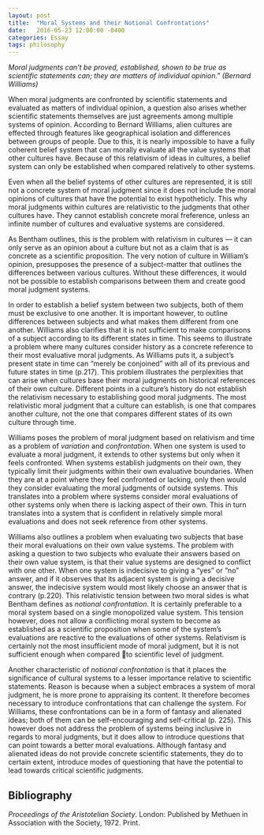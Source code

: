 ```yaml
---
layout: post
title:  "Moral Systems and their Notional Confrontations"
date:   2016-05-23 12:00:00 -0400
categories: Essay
tags: philosophy
---
```


*Moral judgments can't be proved, established, shown to be true as scientific statements can; they are matters of individual opinion." (Bernard Williams)*

When moral judgments are confronted by scientific statements and evaluated as matters of individual opinion, a question also arises whether scientific statements themselves are just agreements among multiple systems of opinion. According to Bernard Williams, alien cultures are effected through features like geographical isolation and differences between groups of people. Due to this, it is nearly impossible to have a fully coherent belief system that can morally evaluate all the value systems that other cultures have. Because of this relativism of ideas in cultures, a belief system can only be established when compared relatively to other systems.

Even when all the belief systems of other cultures are represented, it is still not a concrete system of moral judgment since it does not include the moral opinions of cultures that have the potential to exist hypotheticly. This why moral judgments within cultures are relativistic to the judgments that other cultures have. They cannot establish concrete moral freference, unless an infinite number of cultures and evaluative systems are considered.

As Bentham outlines, this is the problem with relativism in cultures — it can only serve as an opinion about a culture but not as a claim that is as concrete as a scientific proposition. The very notion of culture in William’s opinion, presupposes the presence of a subject-matter that outlines the differences between various cultures. Without these differences, it would not be possible to establish comparisons between them and create good moral judgment systems.

In order to establish a belief system between two subjects, both of them must be exclusive to one another. It is important however, to outline differences between subjects and what makes them different from one another. Williams also clarifies that it is not sufficient to make comparisons of a subject according to its different states in time. This seems to illustrate a problem where many cultures consider history as a concrete reference to their most evaluative moral judgments. As Williams puts it, a subject’s present state in time can “merely be conjoined” with all of its previous and future states in time (p.217). This problem illustrates the perplexities that can arise when cultures base their moral judgments on historical references of their own culture. Different points in a culture’s history do not establish the relativism necessary to establishing good moral judgments. The most relativistic moral judgment that a culture can establish, is one that compares another culture, not the one that compares different states of its own culture through time.

Williams poses the problem of moral judgment based on relativism and time as a problem of *variation* and *confrontation*. When one system is used to evaluate a moral judgment, it extends to other systems but only when it feels confronted. When systems establish judgments on their own, they typically limit their judgments within their own evaluative boundaries. When they are at a point where they feel confronted or lacking, only then would they consider evaluating the moral judgments of outside systems. This translates into a problem where systems consider moral evaluations of other systems only when there is lacking aspect of their own. This in turn translates into a system that is confident in relatively simple moral evaluations and does not seek reference from other systems.

Williams also outlines a problem when evaluating two subjects that base their moral evaluations on their own value systems. The problem with asking a question to two subjects who evaluate their answers based on their own value system, is that their value systems are designed to conflict with one other. When one system is indecisive to giving a “yes” or “no” answer, and if it observes that its adjacent system is giving a decisive answer, the indecisive system would most likely choose an answer that is contrary (p.220). This relativistic tension between two moral sides is what Bentham defines as *notional confrontation*. It is certainly preferable to a moral system based on a single monopolized value system. This tension however, does not allow a conflicting moral system to become as established as a scientific proposition when some of the system’s evaluations are reactive to the evaluations of other systems. Relativism is certainly not the most insufficient mode of moral judgment, but it is not sufficient enough when compared to scientific level of judgment.

Another characteristic of *notional confrontation* is that it places the significance of cultural systems to a lesser importance relative to scientific statements. Reason is because when a subject embraces a system of moral judgment, he is more prone to appraising its content. It therefore becomes necessary to introduce confrontations that can challenge the system. For Williams, these confrontations can be in a form of fantasy and alienated ideas; both of them can be self-encouraging and self-critical (p. 225). This however does not address the problem of systems being inclusive in regards to moral judgments, but it does allow to introduce questions that can point towards a better moral evaluations. Although fantasy and alienated ideas do not provide concrete scientific statements, they do to certain extent, introduce modes of questioning that have the potential to lead towards critical scientific judgments.

## Bibliography

*Proceedings of the Aristotelian Society*. London: Published by Methuen in Association with the Society, 1972. Print.
